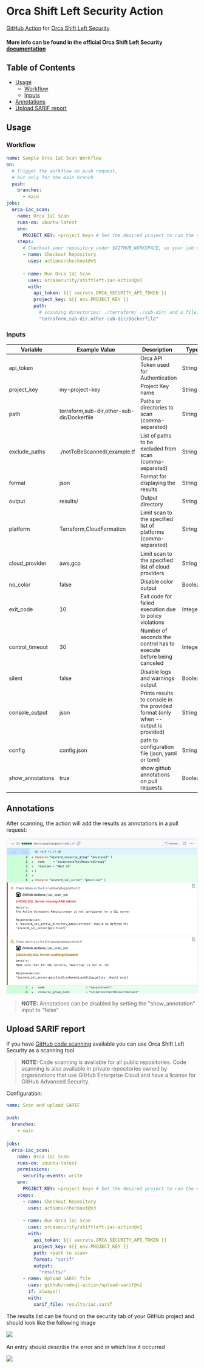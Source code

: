 # Orca Shift Left Security Action

[GitHub Action](https://github.com/features/actions)
for [Orca Shift Left Security](https://orca.security/solutions/shift-left-security/)

#### More info can be found in the official Orca Shift Left Security<a href="https://docs.orcasecurity.io/v1/docs/shift-left-security"> documentation</a>



## Table of Contents

- [Usage](#usage)
    - [Workflow](#workflow)
    - [Inputs](#inputs)
- [Annotations](#annotations)
- [Upload SARIF report](#upload-sarif-report)


## Usage

### Workflow

```yaml
name: Sample Orca IaC Scan Workflow
on:
  # Trigger the workflow on push request,
  # but only for the main branch
  push:
    branches:
      - main
jobs:
  orca-iac_scan:
    name: Orca IaC Scan
    runs-on: ubuntu-latest
    env:
      PROJECT_KEY: <project key> # Set the desired project to run the cli scanning with
    steps:
      # Checkout your repository under $GITHUB_WORKSPACE, so your job can access it
      - name: Checkout Repository
        uses: actions/checkout@v3

      - name: Run Orca IaC Scan
        uses: orcasecurity/shiftleft-iac-action@v1
        with:
          api_token: ${{ secrets.ORCA_SECURITY_API_TOKEN }}
          project_key: ${{ env.PROJECT_KEY }}
          path:
            # scanning directories: ./terraform/ ./sub-dir/ and a file: ./Dockerfile
            "terraform,sub-dir,other-sub-dir/Dockerfile"
```

### Inputs

| Variable         | Example Value &nbsp;                       | Description &nbsp;                                                                | Type    | Required | Default                       |
|------------------|--------------------------------------------|-----------------------------------------------------------------------------------|---------|----------|-------------------------------|
| api_token        |                                            | Orca API Token used for Authentication                                            | String  | Yes      | N/A                           |
| project_key      | my-project-key                             | Project Key name                                                                  | String  | Yes      | N/A                           |
| path             | terraform,sub-dir,other-sub-dir/Dockerfile | Paths or directories to scan (comma-separated)                                    | String  | Yes      | N/A                           |
| exclude_paths    | ./notToBeScanned/,example.tf               | List of paths to be excluded from scan (comma-separated)                          | String  | No       | N/A                           |
| format           | json                                       | Format for displaying the results                                                 | String  | No       | cli                           |
| output           | results/                                   | Output directory                                                                  | String  | No       | results/                      |
| platform         | Terraform,CloudFormation                   | Limit scan to the specified list of platforms (comma-separated)                   | String  | No       | All supported platforms       |
| cloud_provider   | aws,gcp                                    | Limit scan to the specified list of cloud providers                               | String  | No       | All supported cloud providers |
| no_color         | false                                      | Disable color output                                                              | Boolean | No       | false                         |
| exit_code        | 10                                         | Exit code for failed execution due to policy violations                           | Integer | No       | 3                             |
| control_timeout  | 30                                         | Number of seconds the control has to execute before being canceled                | Integer | No       | 60                            |
| silent           | false                                      | Disable logs and warnings output                                                  | Boolean | No       | false                         |
| console_output   | json                                       | Prints results to console in the provided format (only when --output is provided) | String  | No       | cli                           |
| config           | config.json                                | path to configuration file (json, yaml or toml)                                   | String  | No       | N/A                           |
| show_annotations | true                                       | show github annotations on pull requests                                          | Boolean | No       | true                          |


## Annotations
After scanning, the action will add the results as annotations in a pull request:

![](/assets/annotations_preview.png)
>  **NOTE:**  Annotations can be disabled by setting the "show_annotation" input to "false"


## Upload SARIF report
If you have [GitHub code scanning](https://docs.github.com/en/github/finding-security-vulnerabilities-and-errors-in-your-code/about-code-scanning) available you can use Orca Shift Left Security as a scanning tool
> **NOTE:**  Code scanning is available for all public repositories. Code scanning is also available in private repositories owned by organizations that use GitHub Enterprise Cloud and have a license for GitHub Advanced Security.

Configuration:

```yaml
name: Scan and upload SARIF

push:
  branches:
    - main

jobs:
  orca-iac_scan:
    name: Orca IaC Scan
    runs-on: ubuntu-latest
    permissions:
      security-events: write
    env:
      PROJECT_KEY: <project key> # Set the desired project to run the cli scanning with
    steps:
      - name: Checkout Repository
        uses: actions/checkout@v3

      - name: Run Orca IaC Scan
        uses: orcasecurity/shiftleft-iac-action@v1
        with:
          api_token: ${{ secrets.ORCA_SECURITY_API_TOKEN }}
          project_key: ${{ env.PROJECT_KEY }}
          path: <path to scan>
          format: "sarif"
          output:
            "results/"
      - name: Upload SARIF file
        uses: github/codeql-action/upload-sarif@v2
        if: always()
        with:
          sarif_file: results/iac.sarif
```

The results list can be found on the security tab of your GitHub project and should look like the following image

![](/assets/alerts_screen.png)

An entry should describe the error and in which line it occurred 

![](/assets/code_scanning_screen.png)
